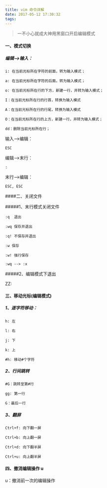 ```yaml
---
title: vim 命令详解
date: 2017-05-12 17:30:32
tags:
---
```

> 一不小心就成大神用黑窗口开启编辑模式


#### 一、模式切换
##### 编辑-->输入：

    i: 在当前光标所在字符的前面，转为输入模式；

    a: 在当前光标所在字符的后面，转为输入模式；

    o: 在当前光标所在行的下方，新建一行，并转为输入模式；

    I：在当前光标所在行的行首，转换为输入模式

    A：在当前光标所在行的行尾，转换为输入模式

    O：在当前光标所在行的上方，新建一行，并转为输入模式；
    
    dd：删除当前光标所在行；
输入-->编辑：

    ESC
编辑-->末行：

    :
末行-->编辑：

    ESC, ESC
####二、关闭文件

#####1、末行模式关闭文件

    :q  退出

    :wq 保存并退出

    :q! 不保存并退出

    :w 保存

    :w! 强行保存

    :wq --> :x
#####2、编辑模式下退出

ZZ: 
#### 三、移动光标(编辑模式)

##### 1、逐字符移动：

    h: 左

    l: 右

    j: 下

    k: 上

    #h: 移动#个字符
##### 2、行间跳转

    #G：跳转至第#行

    gg: 第一行

    G：最后一行
##### 3、翻屏

    Ctrl+f: 向下翻一屏
	
    Ctrl+b: 向上翻一屏

    Ctrl+d: 向下翻半屏

    Ctrl+u: 向上翻半屏
#### 四、撤消编辑操作 u
  u：撤消前一次的编辑操作

    